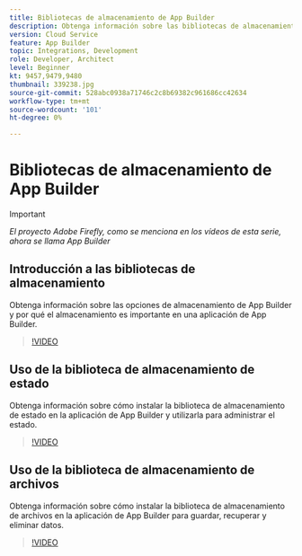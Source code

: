 ```yaml
---
title: Bibliotecas de almacenamiento de App Builder
description: Obtenga información sobre las bibliotecas de almacenamiento de archivos y estados para aplicaciones de App Builder.
version: Cloud Service
feature: App Builder
topic: Integrations, Development
role: Developer, Architect
level: Beginner
kt: 9457,9479,9480
thumbnail: 339238.jpg
source-git-commit: 528abc0938a71746c2c8b69382c961686cc42634
workflow-type: tm+mt
source-wordcount: '101'
ht-degree: 0%

---
```



# Bibliotecas de almacenamiento de App Builder

>[!IMPORTANT]
>
> _El proyecto Adobe Firefly, como se menciona en los vídeos de esta serie, ahora se llama App Builder_

## Introducción a las bibliotecas de almacenamiento

Obtenga información sobre las opciones de almacenamiento de App Builder y por qué el almacenamiento es importante en una aplicación de App Builder.

>[!VIDEO](https://video.tv.adobe.com/v/339238/?quality=12&learn=on)

## Uso de la biblioteca de almacenamiento de estado

Obtenga información sobre cómo instalar la biblioteca de almacenamiento de estado en la aplicación de App Builder y utilizarla para administrar el estado.

>[!VIDEO](https://video.tv.adobe.com/v/339240/?quality=12&learn=on)

## Uso de la biblioteca de almacenamiento de archivos

Obtenga información sobre cómo instalar la biblioteca de almacenamiento de archivos en la aplicación de App Builder para guardar, recuperar y eliminar datos.

>[!VIDEO](https://video.tv.adobe.com/v/339239/?quality=12&learn=on)
